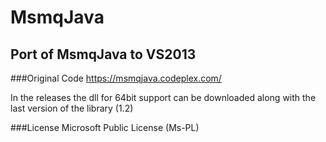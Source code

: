 # MsmqJava
Port of MsmqJava to VS2013 
------------
###Original Code
https://msmqjava.codeplex.com/

In the releases the dll for 64bit support can be downloaded along with the last version of the library (1.2)

###License 
Microsoft Public License (Ms-PL)
